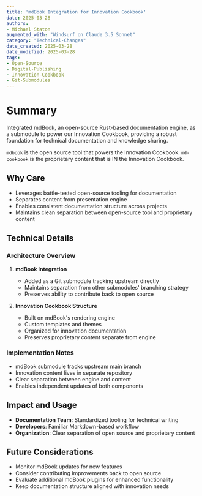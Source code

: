 ```yaml
---
title: 'mdBook Integration for Innovation Cookbook'
date: 2025-03-28
authors: 
- Michael Staton
augmented_with: "Windsurf on Claude 3.5 Sonnet"
category: "Technical-Changes"
date_created: 2025-03-28
date_modified: 2025-03-28
tags: 
- Open-Source
- Digital-Publishing
- Innovation-Cookbook
- Git-Submodules
---
```


# Summary
Integrated mdBook, an open-source Rust-based documentation engine, as a submodule to power our Innovation Cookbook, providing a robust foundation for technical documentation and knowledge sharing.

`mdbook` is the open source tool that powers the Innovation Cookbook. 
`md-cookbook` is the proprietary content that is IN the Innovation Cookbook.

## Why Care
- Leverages battle-tested open-source tooling for documentation
- Separates content from presentation engine
- Enables consistent documentation structure across projects
- Maintains clean separation between open-source tool and proprietary content

## Technical Details

### Architecture Overview
1. **mdBook Integration**
   - Added as a Git submodule tracking upstream directly
   - Maintains separation from other submodules' branching strategy
   - Preserves ability to contribute back to open source

2. **Innovation Cookbook Structure**
   - Built on mdBook's rendering engine
   - Custom templates and themes
   - Organized for innovation documentation
   - Preserves proprietary content separate from engine

### Implementation Notes
- mdBook submodule tracks upstream main branch
- Innovation content lives in separate repository
- Clear separation between engine and content
- Enables independent updates of both components

## Impact and Usage
- **Documentation Team**: Standardized tooling for technical writing
- **Developers**: Familiar Markdown-based workflow
- **Organization**: Clear separation of open source and proprietary content

## Future Considerations
- Monitor mdBook updates for new features
- Consider contributing improvements back to open source
- Evaluate additional mdBook plugins for enhanced functionality
- Keep documentation structure aligned with innovation needs